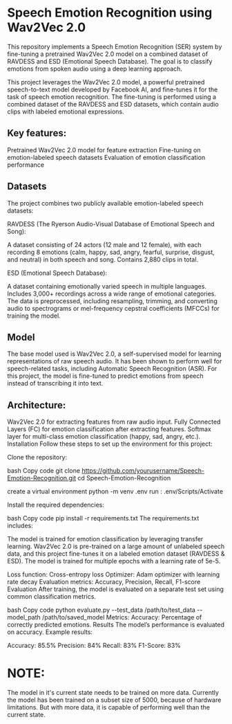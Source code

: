 # Speech Emotion Recognition using Wav2Vec 2.0
This repository implements a Speech Emotion Recognition (SER) system by fine-tuning a pretrained Wav2Vec 2.0 model on a combined dataset of RAVDESS and ESD (Emotional Speech Database). The goal is to classify emotions from spoken audio using a deep learning approach.

This project leverages the Wav2Vec 2.0 model, a powerful pretrained speech-to-text model developed by Facebook AI, and fine-tunes it for the task of speech emotion recognition. The fine-tuning is performed using a combined dataset of the RAVDESS and ESD datasets, which contain audio clips with labeled emotional expressions.

## Key features:

Pretrained Wav2Vec 2.0 model for feature extraction
Fine-tuning on emotion-labeled speech datasets
Evaluation of emotion classification performance

## Datasets
The project combines two publicly available emotion-labeled speech datasets:

RAVDESS (The Ryerson Audio-Visual Database of Emotional Speech and Song):

A dataset consisting of 24 actors (12 male and 12 female), with each recording 8 emotions (calm, happy, sad, angry, fearful, surprise, disgust, and neutral) in both speech and song.
Contains 2,880 clips in total.

ESD (Emotional Speech Database):

A dataset containing emotionally varied speech in multiple languages.
Includes 3,000+ recordings across a wide range of emotional categories.
The data is preprocessed, including resampling, trimming, and converting audio to spectrograms or mel-frequency cepstral coefficients (MFCCs) for training the model.

## Model
The base model used is Wav2Vec 2.0, a self-supervised model for learning representations of raw speech audio. It has been shown to perform well for speech-related tasks, including Automatic Speech Recognition (ASR). For this project, the model is fine-tuned to predict emotions from speech instead of transcribing it into text.

## Architecture:
Wav2Vec 2.0 for extracting features from raw audio input.
Fully Connected Layers (FC) for emotion classification after extracting features.
Softmax layer for multi-class emotion classification (happy, sad, angry, etc.).
Installation
Follow these steps to set up the environment for this project:

Clone the repository:

bash
Copy code
git clone https://github.com/yourusername/Speech-Emotion-Recognition.git
cd Speech-Emotion-Recognition

create a virtual environment 
python -m venv .env
run : .env/Scripts/Activate

Install the required dependencies:

bash
Copy code
pip install -r requirements.txt
The requirements.txt includes:


The model is trained for emotion classification by leveraging transfer learning. Wav2Vec 2.0 is pre-trained on a large amount of unlabeled speech data, and this project fine-tunes it on a labeled emotion dataset (RAVDESS & ESD). The model is trained for multiple epochs with a learning rate of 5e-5.

Loss function: Cross-entropy loss
Optimizer: Adam optimizer with learning rate decay
Evaluation metrics: Accuracy, Precision, Recall, F1-score
Evaluation
After training, the model is evaluated on a separate test set using common classification metrics.

bash
Copy code
python evaluate.py --test_data /path/to/test_data --model_path /path/to/saved_model
Metrics:
Accuracy: Percentage of correctly predicted emotions.
Results
The model’s performance is evaluated on accuracy. Example results:

Accuracy: 85.5%
Precision: 84%
Recall: 83%
F1-Score: 83%

# NOTE: 
The model in it's current state needs to be trained on more data. 
Currently the model has been trained on a subset size of 5000, because of hardware limitations.
But with more data, it is capable of performing well than the current state.
